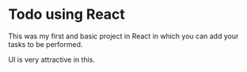    
# Todo using React 

This was my first and basic project in React in which you can add your tasks to be performed.   

UI is very attractive in this.


     


















































 


   
  





 




 





 



 




 














 



















































































